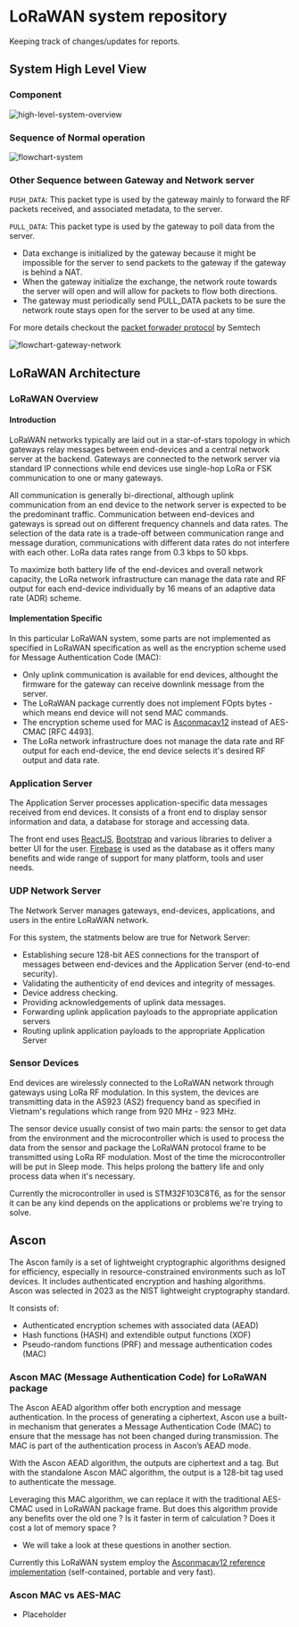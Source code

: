 # LoRaWAN system repository

Keeping track of changes/updates for reports.

## System High Level View

### Component

![high-level-system-overview](https://github.com/user-attachments/assets/fe2ef5cc-c6d2-4814-a8f4-31da2c9e2775)

### Sequence of Normal operation

![flowchart-system](https://github.com/user-attachments/assets/bb2dec51-1d31-49cf-9a15-4e10a0b1d0a3)

### Other Sequence between Gateway and Network server

`PUSH_DATA`: This packet type is used by the gateway mainly to forward the RF packets 
received, and associated metadata, to the server.

`PULL_DATA`: This packet type is used by the gateway to poll data from the server.
- Data exchange is initialized by the gateway because it might be impossible for the server to send packets to the gateway if the gateway is behind a NAT.
- When the gateway initialize the exchange, the network route towards the server will open and will allow for packets to flow both directions.
- The gateway must periodically send PULL_DATA packets to be sure the network route stays open for the server to be used at any time.

For more details checkout the [packet forwader protocol](https://github.com/Lora-net/packet_forwarder/blob/master/PROTOCOL.TXT) by Semtech

![flowchart-gateway-network](https://github.com/user-attachments/assets/6a2ffdba-2304-47cc-87b2-b98031d23510)

## LoRaWAN Architecture

### LoRaWAN Overview
#### Introduction
LoRaWAN networks typically are laid out in a star-of-stars topology in which gateways relay messages between end-devices and a central network server at the backend. Gateways are connected to the network server via standard IP connections while end devices use single-hop LoRa or FSK communication to one or many gateways.

All communication is generally bi-directional, although uplink communication from an end device to the network server is expected to be the predominant traffic. Communication between end-devices and gateways is spread out on different frequency channels and data rates. The selection of the data rate is a trade-off between communication range and message duration, communications with different data rates do not interfere with each other. LoRa data rates range from 0.3 kbps to 50 kbps.

To maximize both battery life of the end-devices and overall network capacity, the LoRa network infrastructure can manage the data rate and RF output for each end-device individually by 16 means of an adaptive data rate (ADR) scheme.
#### Implementation Specific
In this particular LoRaWAN system, some parts are not implemented as specified in LoRaWAN specification as well as the encryption scheme used for Message Authentication Code (MAC):
- Only uplink communication is available for end devices, althought the firmware for the gateway can receive downlink message from the server.
- The LoRaWAN package currently does not implement FOpts bytes - which means end device will not send MAC commands.
- The encryption scheme used for MAC is [Asconmacav12](https://github.com/ascon/ascon_collection) instead of AES-CMAC [RFC 4493].
- The LoRa network infrastructure does not manage the data rate and RF output for each end-device, the end device selects it's desired RF output and data rate.

### Application Server
The Application Server processes application-specific data messages received from end devices. It consists of a front end to display sensor information and data, a database for storage and accessing data.

The front end uses [ReactJS](https://react.dev/learn), [Bootstrap](https://getbootstrap.com/docs/5.3/getting-started/introduction/) and various libraries to deliver a better UI for the user. [Firebase](https://firebase.google.com/docs?_gl=1*r6o2wb*_up*MQ..&gclid=Cj0KCQjwo8S3BhDeARIsAFRmkOM6rhYCSer1fpWr1jg4m0INjS480yrLrGMxlxHO8eSu5HexHxQ3ZgEaAuaYEALw_wcB&gclsrc=aw.ds) is used as the database as it offers many benefits and wide range of support for many platform, tools and user needs.

### UDP Network Server
The Network Server manages gateways, end-devices, applications, and users in the entire LoRaWAN network.

For this system, the statments below are true for Network Server:
- Establishing secure 128-bit AES connections for the transport of messages between end-devices and the Application Server (end-to-end security).
- Validating the authenticity of end devices and integrity of messages.
- Device address checking.
- Providing acknowledgements of uplink data messages.
- Forwarding uplink application payloads to the appropriate application servers
- Routing uplink application payloads to the appropriate Application Server

### Sensor Devices
End devices are wirelessly connected to the LoRaWAN network through gateways using LoRa RF modulation. In this system, the devices are transmitting data in the AS923 (AS2) frequency band as specified in Vietnam's regulations which range from 920 MHz - 923 MHz.

The sensor device usually consist of two main parts: the sensor to get data from the environment and the microcontroller which is used to process the data from the sensor and package the LoRaWAN protocol frame to be transmitted using LoRa RF modulation. Most of the time the microcontroller will be put in Sleep mode. This helps prolong the battery life and only process data when it's necessary.

Currently the microcontroller in used is STM32F103C8T6, as for the sensor it can be any kind depends on the applications or problems we're trying to solve.

## Ascon
The Ascon family is a set of lightweight cryptographic algorithms designed for efficiency, especially in resource-constrained environments such as IoT devices. It includes authenticated encryption and hashing algorithms. Ascon was selected in 2023 as the NIST lightweight cryptography standard.

It consists of:
- Authenticated encryption schemes with associated data (AEAD)
- Hash functions (HASH) and extendible output functions (XOF)
- Pseudo-random functions (PRF) and message authentication codes (MAC)

### Ascon MAC (Message Authentication Code) for LoRaWAN package
The Ascon AEAD algorithm offer both encryption and message authentication. In the process of generating a ciphertext, Ascon use a built-in mechanism that generates a Message Authentication Code (MAC) to ensure that the message has not been changed during transmission. The MAC is part of the authentication process in Ascon’s AEAD mode.

With the Ascon AEAD algorithm, the outputs are ciphertext and a tag. But with the standalone Ascon MAC algorithm, the output is a 128-bit tag used to authenticate the message.

Leveraging this MAC algorithm, we can replace it with the traditional AES-CMAC used in LoRaWAN package frame.
But does this algorithm provide any benefits over the old one ? Is it faster in term of calculation ? Does it cost a lot of memory space ?
- We will take a look at these questions in another section.

Currently this LoRaWAN system employ the [Asconmacav12 reference implementation](https://github.com/ascon/ascon-c/tree/main/crypto_auth/asconmacav12/ref) (self-contained, portable and very fast).
### Ascon MAC vs AES-MAC

- Placeholder
